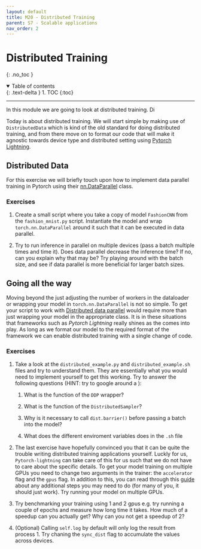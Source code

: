 ```yaml
---
layout: default
title: M20 - Distributed Training
parent: S7 - Scalable applications
nav_order: 2
---
```


# Distributed Training
{: .no_toc }

<details open markdown="block">
  <summary>
    Table of contents
  </summary>
  {: .text-delta }
1. TOC
{:toc}
</details>

---

In this module we are going to look at distributed training. Di



Today is about distributed training. We will start simple by making use of `DistributedData` which
is kind of the old standard for doing distributed training, and from there move on to format our
code that will make it agnostic towards device type and distributed setting using 
[Pytorch Lightning](https://pytorch-lightning.readthedocs.io/en/latest/).


## Distributed Data 



For this exercise we will briefly touch upon how to implement data parallel training in Pytorch using
their [nn.DataParallel](https://pytorch.org/docs/stable/generated/torch.nn.DataParallel.html) class.

### Exercises

1. Create a small script where you take a copy of model `FashionCNN` from the `fashion_mnist.py` script.
   Instantiate the model and wrap `torch.nn.DataParallel` around it such that it can be executed in data
   parallel.

2. Try to run inference in parallel on multiple devices (pass a batch multiple times and time it). 
   Does data parallel decrease the inference time? If no, can you explain why that may be? Try playing
   around with the batch size, and see if data parallel is more beneficial for larger batch sizes.

## Going all the way

Moving beyond the just adjusting the number of workers in the dataloader or wrapping your model in
`torch.nn.DataParallel` is not so simple. To get your script to work with 
[Distributed data parallel](https://pytorch.org/docs/stable/generated/torch.nn.parallel.DistributedDataParallel.html#torch.nn.parallel.DistributedDataParallel) would require more than just wrapping your model in the appropriate class. It is in these situations that frameworks such as *Pytorch Lightning* really shines as the comes into play. As long as we format our model to the required
format of the framework we can enable distributed training with a single change of code.

### Exercises

1. Take a look at the `distributed_example.py` and `distributed_example.sh` files and try to understand
   them. They are essentially what you would need to implement yourself to get this working. Try to
   answer the following questions (HINT: try to google around a ):
   
   1. What is the function of the `DDP` wrapper?

   2. What is the function of the `DistributedSampler`?

   3. Why is it necessary to call `dist.barrier()` before passing a batch into the model?

   4. What does the different enviroment variables does in the `.sh` file

2. The last exercise have hopefully convinced you that it can be quite the trouble writing distributed training applications yourself.
   Luckly for us, `Pytorch-lightning` can take care of this for us such that we do not have to care about the specific details. To
   get your model training on multiple GPUs you need to change two arguments in the trainer: the `accelerator` flag and the `gpus` flag.
   In addition to this, you can read through this [guide](https://pytorch-lightning.readthedocs.io/en/latest/advanced/multi_gpu.html)
   about any additional steps you may need to do (for many of you, it should just work). Try running your model on multiple GPUs.

3. Try benchmarking your training using 1 and 2 gpus e.g. try running a couple of epochs and measure how long time it takes. 
   How much of a speedup can you actually get? Why can you not get a speedup of 2?

3. (Optional) Calling `self.log` by default will only log the result from process 1. Try chaning the `sync_dist` flag to accumulate
   the values across devices.
